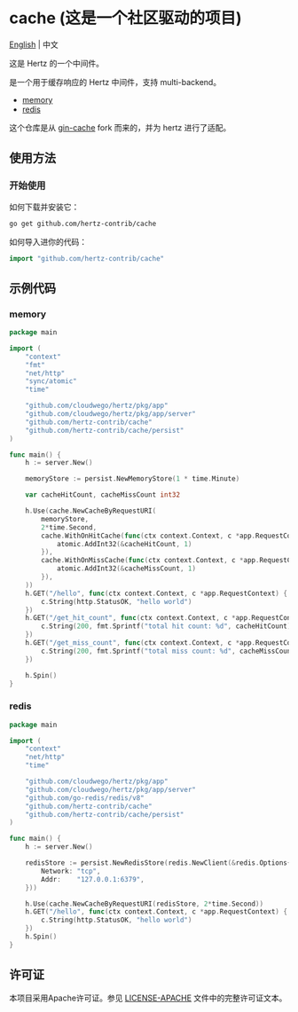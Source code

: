 # cache (这是一个社区驱动的项目)
[English](README.md) | 中文

这是 Hertz 的一个中间件。

是一个用于缓存响应的 Hertz 中间件，支持 multi-backend。

- [memory](#memory)
- [redis](#redis)

这个仓库是从 [gin-cache](https://github.com/chenyahui/gin-cache) fork 而来的，并为 hertz 进行了适配。

## 使用方法

### 开始使用

如何下载并安装它：

```bash
go get github.com/hertz-contrib/cache
```

如何导入进你的代码：

```go
import "github.com/hertz-contrib/cache"
```

## 示例代码

### memory

```go
package main

import (
    "context"
    "fmt"
    "net/http"
    "sync/atomic"
    "time"

    "github.com/cloudwego/hertz/pkg/app"
    "github.com/cloudwego/hertz/pkg/app/server"
	"github.com/hertz-contrib/cache"
	"github.com/hertz-contrib/cache/persist"
)

func main() {
    h := server.New()

    memoryStore := persist.NewMemoryStore(1 * time.Minute)

    var cacheHitCount, cacheMissCount int32

    h.Use(cache.NewCacheByRequestURI(
        memoryStore,
        2*time.Second,
        cache.WithOnHitCache(func(ctx context.Context, c *app.RequestContext) {
            atomic.AddInt32(&cacheHitCount, 1)
        }),
        cache.WithOnMissCache(func(ctx context.Context, c *app.RequestContext) {
            atomic.AddInt32(&cacheMissCount, 1)
        }),
    ))
    h.GET("/hello", func(ctx context.Context, c *app.RequestContext) {
        c.String(http.StatusOK, "hello world")
    })
    h.GET("/get_hit_count", func(ctx context.Context, c *app.RequestContext) {
        c.String(200, fmt.Sprintf("total hit count: %d", cacheHitCount))
    })
    h.GET("/get_miss_count", func(ctx context.Context, c *app.RequestContext) {
        c.String(200, fmt.Sprintf("total miss count: %d", cacheMissCount))
    })

    h.Spin()
}
```

### redis

```go
package main

import (
    "context"
    "net/http"
    "time"

    "github.com/cloudwego/hertz/pkg/app"
    "github.com/cloudwego/hertz/pkg/app/server"
    "github.com/go-redis/redis/v8"
	"github.com/hertz-contrib/cache"
	"github.com/hertz-contrib/cache/persist"
)

func main() {
    h := server.New()

    redisStore := persist.NewRedisStore(redis.NewClient(&redis.Options{
        Network: "tcp",
        Addr:    "127.0.0.1:6379",
    }))

    h.Use(cache.NewCacheByRequestURI(redisStore, 2*time.Second))
    h.GET("/hello", func(ctx context.Context, c *app.RequestContext) {
        c.String(http.StatusOK, "hello world")
    })
    h.Spin()
}
```

## 许可证

本项目采用Apache许可证。参见 [LICENSE-APACHE](LICENSE-APACHE) 文件中的完整许可证文本。